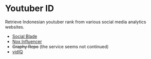 # Youtuber ID

Retrieve Indonesian youtuber rank from various social media analytics websites.

- [Social Blade](https://socialblade.com/)
- [Nox Influencer](https://www.noxinfluencer.com/)
- ~~Graphy Repo~~ (the service seems not continued)
- [vidIQ](https://vidiq.com/)
